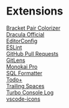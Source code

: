 # Extensions

[Bracket Pair Colorizer](https://marketplace.visualstudio.com/items?itemName=CoenraadS.bracket-pair-colorizer-2) <br>
[Dracula Official](https://marketplace.visualstudio.com/items?itemName=dracula-theme.theme-dracula) <br>
[EditorConfig](https://marketplace.visualstudio.com/items?itemName=EditorConfig.EditorConfig) <br>
[ESLint](https://marketplace.visualstudio.com/items?itemName=dbaeumer.vscode-eslint) <br>
[GitHub Pull Requests](https://marketplace.visualstudio.com/items?itemName=GitHub.vscode-pull-request-github) <br>
[GitLens](https://marketplace.visualstudio.com/items?itemName=eamodio.gitlens) <br>
[Monokai Pro](https://marketplace.visualstudio.com/items?itemName=monokai.theme-monokai-pro-vscode) <br>
[SQL Formatter](https://marketplace.visualstudio.com/items?itemName=adpyke.vscode-sql-formatter) <br>
[Todo+](https://marketplace.visualstudio.com/items?itemName=fabiospampinato.vscode-todo-plus) <br>
[Trailing Spaces](https://marketplace.visualstudio.com/items?itemName=shardulm94.trailing-spaces) <br>
[Turbo Console Log](https://marketplace.visualstudio.com/items?itemName=ChakrounAnas.turbo-console-log) <br>
[vscode-icons](https://marketplace.visualstudio.com/items?itemName=vscode-icons-team.vscode-icons)
